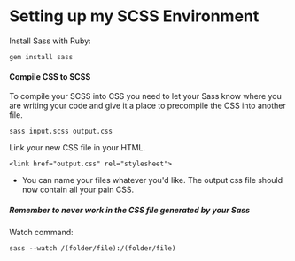 # Setting up my SCSS Environment

Install Sass with Ruby:
```
gem install sass
```
#### Compile CSS to SCSS
To compile your SCSS into CSS you need to let your Sass know where you are writing your code and give it a place to precompile the CSS into another file.

```
sass input.scss output.css
```

Link your new CSS file in your HTML.
```
<link href="output.css" rel="stylesheet">
```

- You can name your files whatever you'd like. The output css file should now contain all your pain CSS.
##### Remember to never work in the CSS file generated by your Sass

Watch command:
```
sass --watch /(folder/file):/(folder/file)
```
